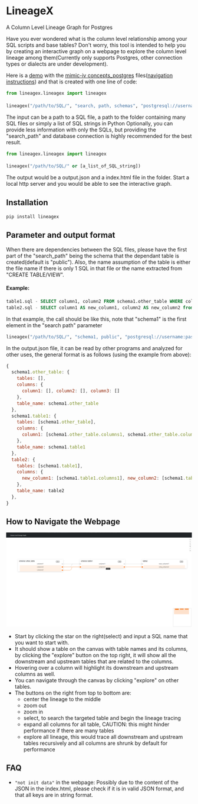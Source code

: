 # LineageX

A Column Level Lineage Graph for Postgres

Have you ever wondered what is the column level relationship among your SQL scripts and base tables? 
Don't worry, this tool is intended to help you by creating an interactive graph on a webpage to explore the 
column level lineage among them(Currently only supports Postgres, other connection types or dialects are under development).

Here is a [demo](https://zshandy.github.io/lineagex-demo/) with the [mimic-iv concepts_postgres](https://github.com/MIT-LCP/mimic-code/tree/main/mimic-iv/concepts_postgres) files([navigation instructions](#how-to-navigate-the-webpage)) and that is created with one line of code:
```python
from lineagex.lineagex import lineagex

lineagex("/path/to/SQL/", "search, path, schemas", "postgresql://username:password@server:port/database")
```
The input can be a path to a SQL file, a path to the folder containing many SQL files or simply a list of SQL strings in Python
Optionally, you can provide less information with only the SQLs, but providing the "search_path" and database connection is highly recommended for the best result. 
```python
from lineagex.lineagex import lineagex

lineagex("/path/to/SQL/" or [a_list_of_SQL_string])
```

The output would be a output.json and a index.html file in the folder. Start a local http server and you would be able
to see the interactive graph.

## Installation

```bash
pip install lineagex
```

## Parameter and output format
When there are dependencies between the SQL files, please have the first part of the "search_path" being the schema
that the dependant table is created(default is "public"). Also, the name assumption of the table is either the file 
name if there is only 1 SQL in that file or the name extracted from "CREATE TABLE/VIEW".
#### Example:
```SQL
table1.sql - SELECT column1, column2 FROM schema1.other_table WHERE column3 IS NOT NULL;
table2.sql - SELECT column1 AS new_column1, column2 AS new_column2 from schema1.table1;
```
In that example, the call should be like this, note that "schema1" is the first element in the "search path" parameter
```python
lineagex("/path/to/SQL/", "schema1, public", "postgresql://username:password@server:port/database")
```
In the output.json file, it can be read by other programs and analyzed for other uses, the general format is as follows
(using the example from above):
```javascript
{
  schema1.other_table: {
    tables: [], 
    columns: {
      column1: [], column2: [], column3: []
    }, 
    table_name: schema1.other_table
  }, 
  schema1.table1: {
    tables: [schema1.other_table], 
    columns: {
      column1: [schema1.other_table.columns1, schema1.other_table.columns3], column2: [schema1.other_table.columns2, schema1.other_table.columns3]
    }, 
    table_name: schema1.table1
  }, 
  table2: {
    tables: [schema1.table1], 
    columns: {
      new_column1: [schema1.table1.columns1], new_column2: [schema1.table1.column2]
    }, 
    table_name: table2
  }, 
}
```

## How to Navigate the Webpage
![Alt text](/tests/example.png?raw=true "example")
- Start by clicking the star on the right(select) and input a SQL name that you want to start with.
- It should show a table on the canvas with table names and its columns, by clicking the "explore" button on the top right, it will show all the downstream and upstream tables that are related to the columns.
- Hovering over a column will highlight its downstream and upstream columns as well.
- You can navigate through the canvas by clicking "explore" on other tables.
- The buttons on the right from top to bottom are: 
  - center the lineage to the middle
  - zoom out
  - zoom in
  - select, to search the targeted table and begin the lineage tracing
  - expand all columns for all table, CAUTION: this might hinder performance if there are many tables
  - explore all lineage, this would trace all downstream and upstream tables recursively and all columns are shrunk by default for performance

## FAQ
- `"not init data"` in the webpage:
Possibly due to the content of the JSON in the index.html, please check if it is in valid JSON format, and that all keys are in string format.